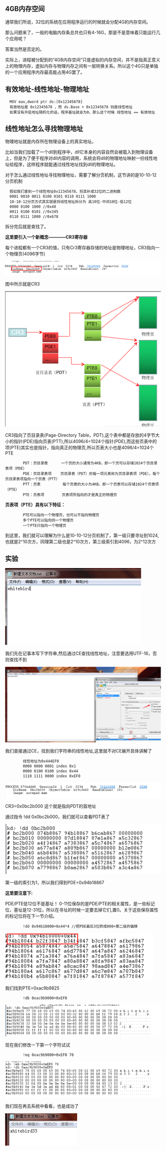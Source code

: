 4GB内存空间
---
通常我们所说，32位的系统在应用程序运行的时候就会分配4G的内存空间。

那么问题来了，一般的电脑内存条总共也只有4-16G，那是不是意味着只能运行几个应用呢？

答案当然是否定的。

实际上，进程被分配到的“4GB内存空间”只是虚拟的内存空间，并不是指真正意义上的物理内存，虚拟内存与物理内存之间有一层转换关系。所以这个4G只是单独的一个应用程序内存最高能占用4G罢了。

有效地址-线性地址-物理地址
----

      MOV eax,dword ptr ds:[0x12345678]
      有效地址是 0x12345678 ，而 ds.Base + 0x12345678 则是线性地址
      如果没有开启地址随机化的话，程序基址就会为0，那么这个时候 线性地址 == 有效地址


线性地址怎么寻找物理地址
---
物理地址就是内存所在物理设备上的真实地址。

比如当我们加载了一个dll到程序中，dll它本身的内容自然会被载入到物理设备上，但是为了便于程序对dll内容的调用，系统会将dll的物理地址映射一份线性地址给程序，这样程序就能通过线性地址找到dll的物理地址。

对于怎么通过线性地址寻找物理地址，需要了解分页机制，这节讲的是10-10-12分页机制

      假如我们拿到一个线性地址0x12345678，将其补成32位的二进制数 
      0001 0010 0011 0100 0101 0110 0111 1000
      10-10-12分页方式其实就是将线性地址拆分为 高10位-中间10位-低12位
      0000 0100 1000 //0x48
      0011 0100 0101 //0x345
      0110 0111 1000 //0x678
      
拆分完后就是查找了。

**这里要引入一个新概念————CR3寄存器**

每个进程都有一个CR3的值，只有Cr3寄存器存储的地址是物理地址，CR3指向一个物理页(4096字节)

![](https://raw.githubusercontent.com/Whitebird0/tuchuang/main/QQ%E6%88%AA%E5%9B%BE20211118215027.png)

图中所示就是CR3

![](https://raw.githubusercontent.com/Whitebird0/tuchuang/main/QQ%E6%88%AA%E5%9B%BE20211118215258.png)
      
CR3指向了页目录表(Page-Directory Table，PDT),这个表中都是存放的4字节大小的指针(PDE)指向页表(PTT),所以4096/4=1024个指针(PDE),而这些页表中的项(PTE)其实也是指针，指向真正的物理页,所以页表大小也是4096/4=1024个PTE

            PDT：页目录表      一个页的大小通常为4KB，即一个页可以存储1024个页目录表项（PDE）
            PDE：页目录表项    页目录表（PDT）的每一项元素称为页目录表项（PDE），每个页目录表项指向一个页表（PTT）
            PTT：页表          每个页表的大小为4KB，即一个页表可以存储1024个页表项（PTE）
            PTE：页表项        页表项所指向的才是真正的物理页
            
**页表项（PTE）具有以下特征：**

            PTE可以指向一个物理页，也可以不指向物理页
            多个PTE可以指向同一个物理页
            一个PTE只指向一个物理页            
 
 到这里，我们就可以理解为什么是10-10-12分页机制了，第一级只要寻址到1024,也就是2^10次方，同理第二级也是2^10次方，第三级索引到4096，为2^12次方
 
 实验
 ---
 
 ![](https://raw.githubusercontent.com/Whitebird0/tuchuang/main/QQ%E6%88%AA%E5%9B%BE20211118220111.png)
 
 我们先在记事本写下字符串,然后通过CE查找线性地址，注意要选用UTF-16，否则查找不到
 
 ![](https://raw.githubusercontent.com/Whitebird0/tuchuang/main/QQ%E6%88%AA%E5%9B%BE20211118220608.png)
 
 我们直接通过CE，找到我们字符串的线性地址,这里就不对CE展开具体讲解了
 
            线性地址为0x444EF0
            0000 0000 0001 index 0x1
            0000 0100 0100 index 0x44
            1110 1111 0000 index 0xEF0
 
 ![](https://raw.githubusercontent.com/Whitebird0/tuchuang/main/QQ%E6%88%AA%E5%9B%BE20211118221313.png)
 
 CR3=0x0bc2b000 这个就是指向PDT的首地址
 
 通过指令 !dd 0x0bc2b000，我们就可以查看PDT表了

![](https://raw.githubusercontent.com/Whitebird0/tuchuang/main/QQ%E6%88%AA%E5%9B%BE20211118221430.png)

第一级的索引为1，所以我们得到PDE=0x94b18867

**这里要注意下:**

PDE/PTE低12位不是基址！ 0-11位保存的是PDE/PTE的相关属性，是一些标记位，基址是12-31位，所以在寻址的时候一定要去掉它们,置0。关于这些保存属性的标记位将在下一节介绍。

            !dd 0x94b18000+0x44*4 //把PDE最后3位转成000+第二级的偏移

![](https://raw.githubusercontent.com/Whitebird0/tuchuang/main/QQ%E6%88%AA%E5%9B%BE20211118222259.png)

我们找到PTE=0xac9b9825
      
            !db 0xac9b9000+0xEF0

![](https://raw.githubusercontent.com/Whitebird0/tuchuang/main/QQ%E6%88%AA%E5%9B%BE20211118222832.png)

现在我们修改一下第一个字符试试

            !eq 0xac9b9000+0xEF0 78
            
![](https://raw.githubusercontent.com/Whitebird0/tuchuang/main/QQ%E6%88%AA%E5%9B%BE20211118222951.png)

我们现在再去系统中看看，也是成功了

![](https://raw.githubusercontent.com/Whitebird0/tuchuang/main/QQ%E6%88%AA%E5%9B%BE20211118223028.png)

